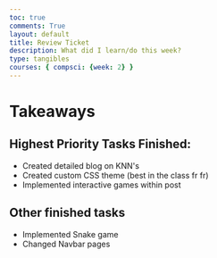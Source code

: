 ```yaml
---
toc: true 
comments: True 
layout: default 
title: Review Ticket
description: What did I learn/do this week?
type: tangibles
courses: { compsci: {week: 2} }
---
```


# Takeaways


## Highest Priority Tasks Finished:

- Created detailed blog on KNN's
- Created custom CSS theme (best in the class fr fr)
- Implemented interactive games within post


## Other finished tasks

- Implemented Snake game
- Changed Navbar pages
